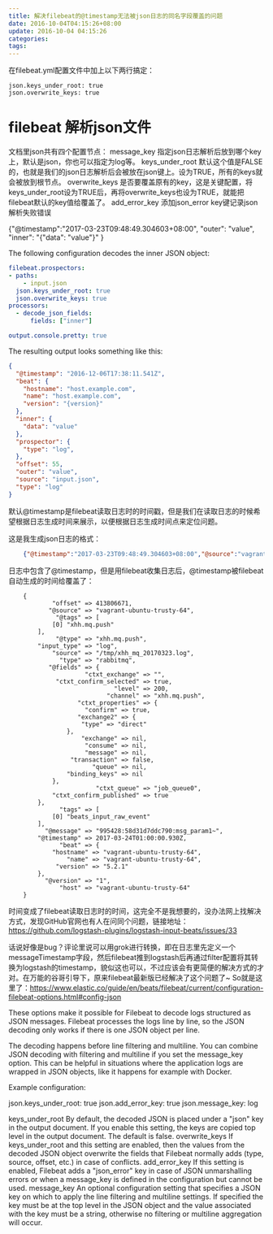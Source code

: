 ```yaml
---
title: 解决filebeat的@timestamp无法被json日志的同名字段覆盖的问题
date: 2016-10-04T04:15:26+08:00
update: 2016-10-04 04:15:26
categories:
tags:
---
```


在filebeat.yml配置文件中加上以下两行搞定：

    json.keys_under_root: true
    json.overwrite_keys: true

# filebeat 解析json文件
文档里json共有四个配置节点：
    message_key         指定json日志解析后放到哪个key上，默认是json，你也可以指定为log等。
    keys_under_root     默认这个值是FALSE的，也就是我们的json日志解析后会被放在json键上。设为TRUE，所有的keys就会被放到根节点。
    overwrite_keys      是否要覆盖原有的key，这是关键配置，将keys_under_root设为TRUE后，再将overwrite_keys也设为TRUE，就能把filebeat默认的key值给覆盖了。
    add_error_key       添加json_error key键记录json解析失败错误


{"@timestamp":"2017-03-23T09:48:49.304603+08:00", "outer": "value", "inner": "{\"data\": \"value\"}" }

The following configuration decodes the inner JSON object:
```yaml
filebeat.prospectors:
- paths:
    - input.json
  json.keys_under_root: true
  json.overwrite_keys: true
processors:
  - decode_json_fields:
      fields: ["inner"]

output.console.pretty: true
```
The resulting output looks something like this:
```json
{
  "@timestamp": "2016-12-06T17:38:11.541Z",
  "beat": {
    "hostname": "host.example.com",
    "name": "host.example.com",
    "version": "{version}"
  },
  "inner": {
    "data": "value"
  },
  "prospector": {
    "type": "log",
  },
  "offset": 55,
  "outer": "value",
  "source": "input.json",
  "type": "log"
}
```

默认@timestamp是filebeat读取日志时的时间戳，但是我们在读取日志的时候希望根据日志生成时间来展示，以便根据日志生成时间点来定位问题。

这是我生成json日志的格式：
```json
    {"@timestamp":"2017-03-23T09:48:49.304603+08:00","@source":"vagrant-ubuntu-trusty-64","@fields":{"channel":"xhh.mq.push","level":200,"ctxt_queue":"job_queue2","ctxt_exchange":"","ctxt_confirm_selected":true,"ctxt_confirm_published":true,"ctxt_properties":{"confirm":true,"transaction":false,"exchange":[],"queue":[],"message":[],"consume":[],"binding_keys":[],"exchange2":{"type":"direct"}}},"@message":"904572:58d31d7ddc790:msg_param1~","@tags":["xhh.mq.push"],"@type":"xhh.mq.push"}
```
日志中包含了@timestamp，但是用filebeat收集日志后，@timestamp被filebeat自动生成的时间给覆盖了：
```
    {
            "offset" => 413806671,
           "@source" => "vagrant-ubuntu-trusty-64",
             "@tags" => [
            [0] "xhh.mq.push"
        ],
             "@type" => "xhh.mq.push",
        "input_type" => "log",
            "source" => "/tmp/xhh_mq_20170323.log",
              "type" => "rabbitmq",
           "@fields" => {
                     "ctxt_exchange" => "",
             "ctxt_confirm_selected" => true,
                             "level" => 200,
                           "channel" => "xhh.mq.push",
                   "ctxt_properties" => {
                     "confirm" => true,
                   "exchange2" => {
                    "type" => "direct"
                },
                    "exchange" => nil,
                     "consume" => nil,
                     "message" => nil,
                 "transaction" => false,
                       "queue" => nil,
                "binding_keys" => nil
            },
                        "ctxt_queue" => "job_queue0",
            "ctxt_confirm_published" => true
        },
              "tags" => [
            [0] "beats_input_raw_event"
        ],
          "@message" => "995428:58d31d7ddc790:msg_param1~",
        "@timestamp" => 2017-03-24T01:00:00.930Z,
              "beat" => {
            "hostname" => "vagrant-ubuntu-trusty-64",
                "name" => "vagrant-ubuntu-trusty-64",
             "version" => "5.2.1"
        },
          "@version" => "1",
              "host" => "vagrant-ubuntu-trusty-64"
    }
```
时间变成了filebeat读取日志时的时间，这完全不是我想要的，没办法网上找解决方式，发现GitHub官网也有人在问同个问题，链接地址：https://github.com/logstash-plugins/logstash-input-beats/issues/33

话说好像是bug？评论里说可以用grok进行转换，即在日志里先定义一个messageTimestamp字段，然后filebeat推到logstash后再通过filter配置将其转换为logstash的timestamp，貌似这也可以，不过应该会有更简便的解决方式的才对。在万能的谷哥引导下，原来filebeat最新版已经解决了这个问题了~ So就是这里了：https://www.elastic.co/guide/en/beats/filebeat/current/configuration-filebeat-options.html#config-json



These options make it possible for Filebeat to decode logs structured as JSON messages. Filebeat processes the logs line by line, so the JSON decoding only works if there is one JSON object per line.

The decoding happens before line filtering and multiline. You can combine JSON decoding with filtering and multiline if you set the message_key option. This can be helpful in situations where the application logs are wrapped in JSON objects, like it happens for example with Docker.

Example configuration:

json.keys_under_root: true
json.add_error_key: true
json.message_key: log

keys_under_root
    By default, the decoded JSON is placed under a "json" key in the output document. If you enable this setting, the keys are copied top level in the output document. The default is false.
overwrite_keys
    If keys_under_root and this setting are enabled, then the values from the decoded JSON object overwrite the fields that Filebeat normally adds (type, source, offset, etc.) in case of conflicts.
add_error_key
    If this setting is enabled, Filebeat adds a "json_error" key in case of JSON unmarshalling errors or when a message_key is defined in the configuration but cannot be used.
message_key
    An optional configuration setting that specifies a JSON key on which to apply the line filtering and multiline settings. If specified the key must be at the top level in the JSON object and the value associated with the key must be a string, otherwise no filtering or multiline aggregation will occur.
